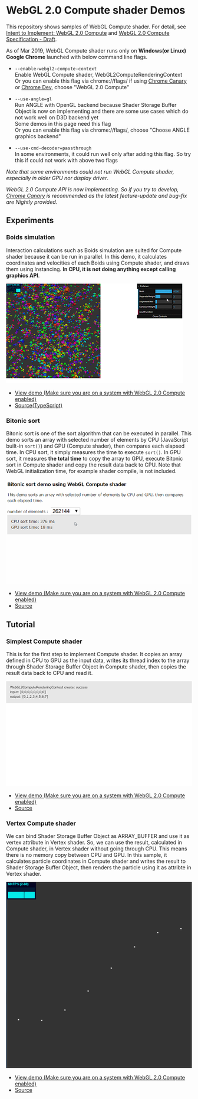 # WebGL 2.0 Compute shader Demos

This repository shows samples of WebGL Compute shader. For detail, see [Intent to Implement: WebGL 2.0 Compute](https://groups.google.com/a/chromium.org/forum/#!msg/blink-dev/bPD47wqY-r8/5DzgvEwFBAAJ) and [WebGL 2.0 Compute Specification - Draft](https://www.khronos.org/registry/webgl/specs/latest/2.0-compute/).

As of Mar 2019, WebGL Compute shader runs only on **Windows(or Linux) Google Chrome** launched with below command line flags.

- `--enable-webgl2-compute-context`  
Enable WebGL Compute shader, WebGL2ComputeRenderingContext  
Or you can enable this flag via chrome://flags/ if using [Chrome Canary](https://www.google.com/chrome/canary/) or [Chrome Dev](https://www.google.com/chrome/dev/), choose "WebGL 2.0 Compute"

- `--use-angle=gl`  
Run ANGLE with OpenGL backend because Shader Storage Buffer Object is now on implementing and there are some use cases which do not work well on D3D backend yet  
Some demos in this page need this flag  
Or you can enable this flag via chrome://flags/, choose "Choose ANGLE graphics backend"

- `--use-cmd-decoder=passthrough`  
In some environments, it could run well only after adding this flag. So try this if could not work with above two flags


*Note that some environments could not run WebGL Compute shader, especially in older GPU nor display driver*.

*WebGL 2.0 Compute API is now implementing. So if you try to develop, [Chrome Canary](https://www.google.com/chrome/canary/) is recommended as the latest feature-update and bug-fix are Nightly provided*.

## Experiments

### Boids simulation

Interaction calculations such as Boids simulation are suited for Compute shader because it can be run in parallel.
In this demo, it calculates coordinates and velocities of each Boids using Compute shader, and draws them using Instancing.
**In CPU, it is not doing anything except calling graphics API**.

[![181218_webgl-compute-boids_demo.gif](https://raw.githubusercontent.com/9ballsyndrome/WebGL_Compute_shader/master/document/181218_webgl-compute-boids_demo.gif)](https://9ballsyndrome.github.io/WebGL_Compute_shader/webgl-compute-boids/dist/)

- [View demo (Make sure you are on a system with WebGL 2.0 Compute enabled)](https://9ballsyndrome.github.io/WebGL_Compute_shader/webgl-compute-boids/dist/)
- [Source(TypeScript)](https://github.com/9ballsyndrome/WebGL_Compute_shader/tree/master/webgl-compute-boids)


### Bitonic sort

Bitonic sort is one of the sort algorithm that can be executed in parallel. This demo sorts an array with selected number of elements by CPU (JavaScript built-in `sort()`) and GPU (Compute shader), then compares each elapsed time.
In CPU sort, it simply measures the time to execute `sort()`. In GPU sort, it measures **the total time** to copy the array to GPU, execute Bitonic sort in Compute shader and copy the result data back to CPU.
Note that WebGL initialization time, for example shader compile, is not included.

[![181218_webgl-compute-bitonicSort_demo.gif](https://raw.githubusercontent.com/9ballsyndrome/WebGL_Compute_shader/master/document/181218_webgl-compute-bitonicSort_demo.gif)](https://9ballsyndrome.github.io/WebGL_Compute_shader/webgl-compute-bitonicSort)

- [View demo (Make sure you are on a system with WebGL 2.0 Compute enabled)](https://9ballsyndrome.github.io/WebGL_Compute_shader/webgl-compute-bitonicSort)
- [Source](https://github.com/9ballsyndrome/WebGL_Compute_shader/tree/master/webgl-compute-bitonicSort)


## Tutorial

### Simplest Compute shader

This is for the first step to implement Compute shader. It copies an array defined in CPU to GPU as the input data, writes its thread index to the array through Shader Storage Buffer Object in Compute shader, then copies the result data back to CPU and read it.

[![181218_webgl-compute-simple_demo.png](https://raw.githubusercontent.com/9ballsyndrome/WebGL_Compute_shader/master/document/181218_webgl-compute-simple_demo.png)](https://9ballsyndrome.github.io/WebGL_Compute_shader/webgl-compute-simple)

- [View demo (Make sure you are on a system with WebGL 2.0 Compute enabled)](https://9ballsyndrome.github.io/WebGL_Compute_shader/webgl-compute-simple)
- [Source](https://github.com/9ballsyndrome/WebGL_Compute_shader/tree/master/webgl-compute-simple)

### Vertex Compute shader

We can bind Shader Storage Buffer Object as ARRAY_BUFFER and use it as vertex attribute in Vertex shader.
So, we can use the result, calculated in Compute shader, in Vertex shader without going through CPU. This means there is no memory copy between CPU and GPU.
In this sample, it calculates particle coordinates in Compute shader and writes the result to Shader Storage Buffer Object, then renders the particle using it as attribte in Vertex shader.

[![181225_webgl-compute-vertex_demo.gif](https://raw.githubusercontent.com/9ballsyndrome/WebGL_Compute_shader/master/document/181225_webgl-compute-vertex_demo.gif)](https://9ballsyndrome.github.io/WebGL_Compute_shader/webgl-compute-vertex/)

- [View demo (Make sure you are on a system with WebGL 2.0 Compute enabled)](https://9ballsyndrome.github.io/WebGL_Compute_shader/webgl-compute-vertex/)
- [Source](https://github.com/9ballsyndrome/WebGL_Compute_shader/tree/master/webgl-compute-vertex)
